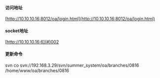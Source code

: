 #### 访问地址

[http://10.10.10.16:8012/oa/login.html](http://10.10.10.16:8012/oa/login.html)



#### socket地址

[http://10.10.10.16:6](#)002

#### 更新命令

svn co svn://192.168.3.29/svn/summer\_system/oa/branches/0816 /home/www/oa/branches/0816

